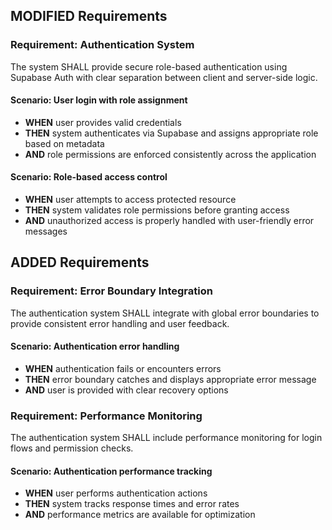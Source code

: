 ## MODIFIED Requirements
### Requirement: Authentication System
The system SHALL provide secure role-based authentication using Supabase Auth with clear separation between client and server-side logic.

#### Scenario: User login with role assignment
- **WHEN** user provides valid credentials
- **THEN** system authenticates via Supabase and assigns appropriate role based on metadata
- **AND** role permissions are enforced consistently across the application

#### Scenario: Role-based access control
- **WHEN** user attempts to access protected resource
- **THEN** system validates role permissions before granting access
- **AND** unauthorized access is properly handled with user-friendly error messages

## ADDED Requirements
### Requirement: Error Boundary Integration
The authentication system SHALL integrate with global error boundaries to provide consistent error handling and user feedback.

#### Scenario: Authentication error handling
- **WHEN** authentication fails or encounters errors
- **THEN** error boundary catches and displays appropriate error message
- **AND** user is provided with clear recovery options

### Requirement: Performance Monitoring
The authentication system SHALL include performance monitoring for login flows and permission checks.

#### Scenario: Authentication performance tracking
- **WHEN** user performs authentication actions
- **THEN** system tracks response times and error rates
- **AND** performance metrics are available for optimization
